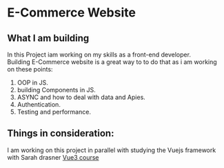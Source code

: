 # E-Commerce Website

## What I am building
In this Project iam working on my skills as a front-end developer.</br>
Building E-Commerce website is a great way to to do that as i am working on these points:
1. OOP in JS.
2. building Components in JS. 
3. ASYNC and how to deal with data and Apies.
4. Authentication.
5. Testing and performance.

## Things in consideration:
I am working on this project in parallel with studying the Vuejs framework with Sarah drasner [Vue3 course](https://frontendmasters.com/courses/vue-3/) 

    